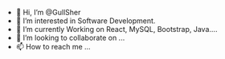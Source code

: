 - 👋 Hi, I’m @GullSher
- 👀 I’m interested in Software Development.
- 🌱 I’m currently Working on React, MySQL, Bootstrap, Java....
- 💞️ I’m looking to collaborate on ...
- 📫 How to reach me ...

<!---
GullSher/GullSher is a ✨ special ✨ repository because its `README.md` (this file) appears on your GitHub profile.
You can click the Preview link to take a look at your changes.
--->
